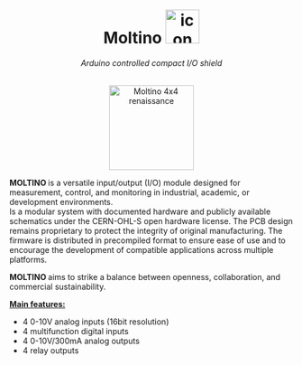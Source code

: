<h1 align="center">Moltino <img src="https://github.com/athomas1967/Moltino/blob/main/images/icon.png" alt="icon" width="60"/></h1>
<div align="center"><I> Arduino controlled compact I/O shield </div></I><br>
<p align="center"><img src="https://github.com/athomas1967/Moltino/blob/main/images/IMG_.png" alt="Moltino 4x4 renaissance" width="150"/></p>
  
<p><b> MOLTINO </b> is a versatile input/output (I/O) module designed for measurement, control, and monitoring in industrial, academic, or development environments.<br>
Is a modular system with documented hardware and publicly available schematics under the CERN-OHL-S open hardware license.
The PCB design remains proprietary to protect the integrity of original manufacturing.
The firmware is distributed in precompiled format to ensure ease of use and to encourage the development of compatible applications across multiple platforms.</p>

<b> MOLTINO </b> aims to strike a balance between openness, collaboration, and commercial sustainability.</p>
<p><lh><u><b>Main features:</b></u></lh>
<ul><li>4 0-10V analog inputs (16bit resolution)
<li>4 multifunction digital inputs
<li>4 0-10V/300mA analog outputs
<li>4 relay outputs</ul></p>
